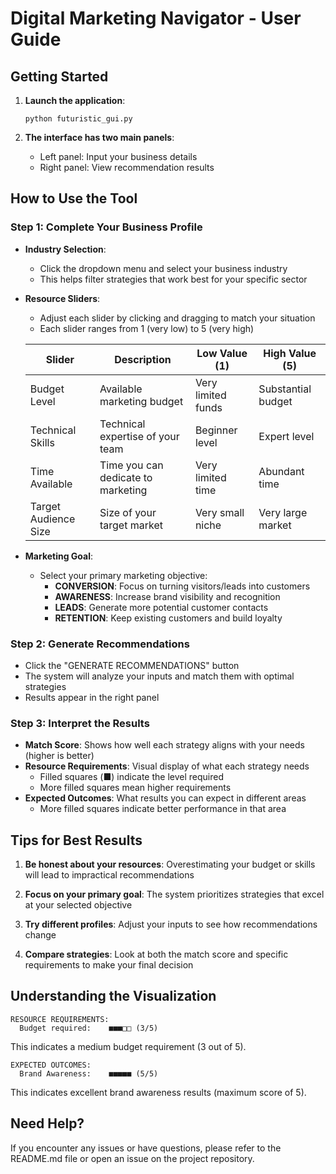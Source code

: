 # Digital Marketing Navigator - User Guide

## Getting Started

1. **Launch the application**:
   ```
   python futuristic_gui.py
   ```

2. **The interface has two main panels**:
   - Left panel: Input your business details
   - Right panel: View recommendation results

## How to Use the Tool

### Step 1: Complete Your Business Profile

- **Industry Selection**: 
  - Click the dropdown menu and select your business industry
  - This helps filter strategies that work best for your specific sector

- **Resource Sliders**: 
  - Adjust each slider by clicking and dragging to match your situation
  - Each slider ranges from 1 (very low) to 5 (very high)
  
  | Slider | Description | Low Value (1) | High Value (5) |
  |--------|-------------|--------------|----------------|
  | Budget Level | Available marketing budget | Very limited funds | Substantial budget |
  | Technical Skills | Technical expertise of your team | Beginner level | Expert level |
  | Time Available | Time you can dedicate to marketing | Very limited time | Abundant time |
  | Target Audience Size | Size of your target market | Very small niche | Very large market |

- **Marketing Goal**: 
  - Select your primary marketing objective:
    - **CONVERSION**: Focus on turning visitors/leads into customers
    - **AWARENESS**: Increase brand visibility and recognition
    - **LEADS**: Generate more potential customer contacts
    - **RETENTION**: Keep existing customers and build loyalty

### Step 2: Generate Recommendations

- Click the "GENERATE RECOMMENDATIONS" button
- The system will analyze your inputs and match them with optimal strategies
- Results appear in the right panel

### Step 3: Interpret the Results

- **Match Score**: Shows how well each strategy aligns with your needs (higher is better)
- **Resource Requirements**: Visual display of what each strategy needs
  - Filled squares (■) indicate the level required
  - More filled squares mean higher requirements
- **Expected Outcomes**: What results you can expect in different areas
  - More filled squares indicate better performance in that area

## Tips for Best Results

1. **Be honest about your resources**: Overestimating your budget or skills will lead to impractical recommendations

2. **Focus on your primary goal**: The system prioritizes strategies that excel at your selected objective

3. **Try different profiles**: Adjust your inputs to see how recommendations change

4. **Compare strategies**: Look at both the match score and specific requirements to make your final decision

## Understanding the Visualization

```
RESOURCE REQUIREMENTS:
  Budget required:    ■■■□□ (3/5)
```

This indicates a medium budget requirement (3 out of 5).

```
EXPECTED OUTCOMES:
  Brand Awareness:    ■■■■■ (5/5)
```

This indicates excellent brand awareness results (maximum score of 5).

## Need Help?

If you encounter any issues or have questions, please refer to the README.md file or open an issue on the project repository. 